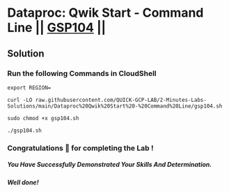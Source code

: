 # Dataproc: Qwik Start - Command Line || [GSP104](https://www.cloudskillsboost.google/focuses/585?parent=catalog) ||

## Solution 

### Run the following Commands in CloudShell

```
export REGION=
```
```
curl -LO raw.githubusercontent.com/QUICK-GCP-LAB/2-Minutes-Labs-Solutions/main/Dataproc%20Qwik%20Start%20-%20Command%20Line/gsp104.sh

sudo chmod +x gsp104.sh

./gsp104.sh
```

### Congratulations 🎉 for completing the Lab !

##### *You Have Successfully Demonstrated Your Skills And Determination.*

#### *Well done!*

